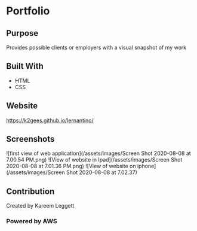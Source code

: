 # Portfolio

## Purpose
Provides possible clients or employers with a visual snapshot of my work

## Built With
* HTML
* CSS

## Website
https://k2gees.github.io/lernantino/

## Screenshots
![first view of web application](/assets/images/Screen Shot 2020-08-08 at 7.00.54 PM.png)
![View of website in Ipad](/assets/images/Screen Shot 2020-08-08 at 7.01.36 PM.png)
![View of website on iphone](/assets/images/Screen Shot 2020-08-08 at 7.02.37)

## Contribution
Created by Kareem Leggett

### Powered by AWS
